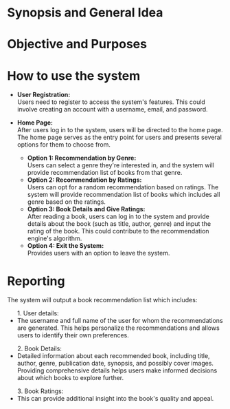 # Synopsis and General Idea



# Objective and Purposes



# How to use the system
<ul>
  <li><b>User Registration:</b></li>
  Users need to register to access the system's features. This could involve creating an account with a username, email, and password.
</ul>
<ul>
  <li><b>Home Page:</b></li>
  After users log in to the system, users will be directed to the home page. The home page serves as the entry point for users and presents several options for them to   
  choose from.
  <ul>
    <li><b>Option 1: Recommendation by Genre: </b></li>
    Users can select a genre they're interested in, and the system will provide recommendation list of books from that genre.
    <li><b>Option 2: Recommendation by Ratings:</b></li>
    Users can opt for a random recommendation based on ratings. The system will provide recommendation list of books which includes all genre based on the ratings. 
    <li><b>Option 3: Book Details and Give Ratings:</b></li>
    After reading a book, users can log in to the system and provide details about the book (such as title, author, genre) and input the rating of the book. This   
    could contribute to the recommendation engine's algorithm.
    <li><b>Option 4: Exit the System:</b></li>
    Provides users with an option to leave the system.
  </ul>
</ul>

# Reporting
The system will output a book recommendation list which includes:
<ul>
  1. User details:
  <li>The username and full name of the user for whom the recommendations are generated. This helps personalize the recommendations and allows users to identify their own      preferences.</li>
</ul>
<ul>
  2. Book Details:
  <li>Detailed information about each recommended book, including title, author, genre, publication date, synopsis, and possibly cover images. Providing comprehensive 
  details helps users make informed decisions about which books to explore further.</li>
</ul>
<ul>
  3. Book Ratings:
  <li>This can provide additional insight into the book's quality and appeal.</li>
</ul>
